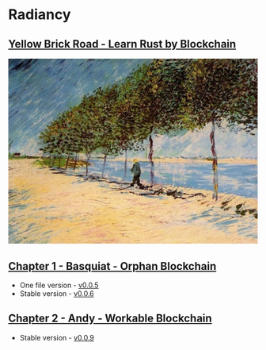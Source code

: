 # Radiancy
## [Yellow Brick Road - Learn Rust by Blockchain](https://udtrokia.github.io/Radiancy)

![Seine](./assets/Seine.png)

## [Chapter 1 - Basquiat - Orphan Blockchain](/markdown/basquiat/README.md)

+ One file version - [v0.0.5][1]
+ Stable version - [v0.0.6][2]

## [Chapter 2 - Andy - Workable Blockchain](/markdown/andy/README.md)

+ Stable version - [v0.0.9][3]

[1]:https://github.com/udtrokia/Radiancy/releases/tag/v0.0.5
[2]:https://github.com/udtrokia/Radiancy/releases/tag/v0.0.6
[3]:https://github.com/udtrokia/Radiancy/releases/tag/v0.0.9
